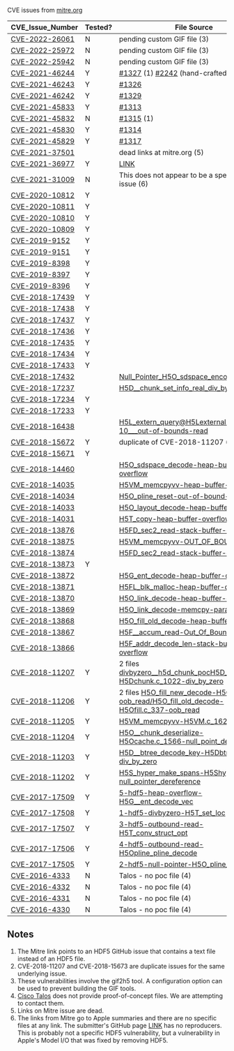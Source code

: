 CVE issues from [mitre.org](https://cve.mitre.org/cgi-bin/cvekey.cgi?keyword=HDF5)

| CVE\_Issue\_Number | Tested? | File Source |
|---------|---------|---------|
|[CVE-2022-26061](https://cve.mitre.org/cgi-bin/cvename.cgi?name=CVE-2022-26061)|N|pending custom GIF file (3)|
|[CVE-2022-25972](https://cve.mitre.org/cgi-bin/cvename.cgi?name=CVE-2022-25972)|N|pending custom GIF file (3)|
|[CVE-2022-25942](https://cve.mitre.org/cgi-bin/cvename.cgi?name=CVE-2022-25942)|N|pending custom GIF file (3)|
|[CVE-2021-46244](https://cve.mitre.org/cgi-bin/cvename.cgi?name=CVE-2021-46244)|Y|[#1327](https://github.com/HDFGroup/hdf5/issues/1327) (1) [#2242](https://github.com/HDFGroup/hdf5/issues/2242) (hand-crafted file)|
|[CVE-2021-46243](https://cve.mitre.org/cgi-bin/cvename.cgi?name=CVE-2021-46243)|Y|[#1326](https://github.com/HDFGroup/hdf5/issues/1326)|
|[CVE-2021-46242](https://cve.mitre.org/cgi-bin/cvename.cgi?name=CVE-2021-46242)|Y|[#1329](https://github.com/HDFGroup/hdf5/issues/1329)|
|[CVE-2021-45833](https://cve.mitre.org/cgi-bin/cvename.cgi?name=CVE-2021-45833)|Y|[#1313](https://github.com/HDFGroup/hdf5/issues/1313)|
|[CVE-2021-45832](https://cve.mitre.org/cgi-bin/cvename.cgi?name=CVE-2021-45832)|N|[#1315](https://github.com/HDFGroup/hdf5/issues/1315) (1)|
|[CVE-2021-45830](https://cve.mitre.org/cgi-bin/cvename.cgi?name=CVE-2021-45830)|Y|[#1314](https://github.com/HDFGroup/hdf5/issues/1314)|
|[CVE-2021-45829](https://cve.mitre.org/cgi-bin/cvename.cgi?name=CVE-2021-45829)|Y|[#1317](https://github.com/HDFGroup/hdf5/issues/1317)|
|[CVE-2021-37501](https://cve.mitre.org/cgi-bin/cvename.cgi?name=CVE-2021-37501)||dead links at mitre.org (5)|
|[CVE-2021-36977](https://cve.mitre.org/cgi-bin/cvename.cgi?name=CVE-2021-36977)|Y|[LINK](https://bugs.chromium.org/p/oss-fuzz/issues/detail?id=31265)|
|[CVE-2021-31009](https://cve.mitre.org/cgi-bin/cvename.cgi?name=CVE-2021-31009)|N|This does not appear to be a specific HDF5 issue (6)|
|[CVE-2020-10812](https://cve.mitre.org/cgi-bin/cvename.cgi?name=CVE-2020-10812)|Y||
|[CVE-2020-10811](https://cve.mitre.org/cgi-bin/cvename.cgi?name=CVE-2020-10811)|Y||
|[CVE-2020-10810](https://cve.mitre.org/cgi-bin/cvename.cgi?name=CVE-2020-10810)|Y||
|[CVE-2020-10809](https://cve.mitre.org/cgi-bin/cvename.cgi?name=CVE-2020-10809)|Y||
|[CVE-2019-9152](https://cve.mitre.org/cgi-bin/cvename.cgi?name=CVE-2019-9152)|Y||
|[CVE-2019-9151](https://cve.mitre.org/cgi-bin/cvename.cgi?name=CVE-2019-9151)|Y||
|[CVE-2019-8398](https://cve.mitre.org/cgi-bin/cvename.cgi?name=CVE-2019-8398)|Y||
|[CVE-2019-8397](https://cve.mitre.org/cgi-bin/cvename.cgi?name=CVE-2019-8397)|Y||
|[CVE-2019-8396](https://cve.mitre.org/cgi-bin/cvename.cgi?name=CVE-2019-8396)|Y||
|[CVE-2018-17439](https://cve.mitre.org/cgi-bin/cvename.cgi?name=CVE-2018-17439)|Y||
|[CVE-2018-17438](https://cve.mitre.org/cgi-bin/cvename.cgi?name=CVE-2018-17438)|Y||
|[CVE-2018-17437](https://cve.mitre.org/cgi-bin/cvename.cgi?name=CVE-2018-17437)|Y||
|[CVE-2018-17436](https://cve.mitre.org/cgi-bin/cvename.cgi?name=CVE-2018-17436)|Y||
|[CVE-2018-17435](https://cve.mitre.org/cgi-bin/cvename.cgi?name=CVE-2018-17435)|Y||
|[CVE-2018-17434](https://cve.mitre.org/cgi-bin/cvename.cgi?name=CVE-2018-17434)|Y||
|[CVE-2018-17433](https://cve.mitre.org/cgi-bin/cvename.cgi?name=CVE-2018-17433)|Y||
|[CVE-2018-17432](https://cve.mitre.org/cgi-bin/cvename.cgi?name=CVE-2018-17432)||[Null_Pointer_H5O_sdspace_encode](https://github.com/SegfaultMasters/covering360/blob/master/HDF5/vuln6/Null_Pointer_H5O_sdspace_encode)|
|[CVE-2018-17237](https://cve.mitre.org/cgi-bin/cvename.cgi?name=CVE-2018-17237)||[H5D__chunk_set_info_real_div_by_zero](https://github.com/SegfaultMasters/covering360/blob/master/HDF5/H5D__chunk_set_info_real_div_by_zero)|
|[CVE-2018-17234](https://cve.mitre.org/cgi-bin/cvename.cgi?name=CVE-2018-17234)|Y||
|[CVE-2018-17233](https://cve.mitre.org/cgi-bin/cvename.cgi?name=CVE-2018-17233)|Y||
|[CVE-2018-16438](https://cve.mitre.org/cgi-bin/cvename.cgi?name=CVE-2018-16438)||[H5L_extern_query@H5Lexternal.c:498-10___out-of-bounds-read](https://github.com/TeamSeri0us/pocs/blob/master/hdf5/h5stat/H5L_extern_query%40H5Lexternal.c%3A498-10___out-of-bounds-read)|
|[CVE-2018-15672](https://cve.mitre.org/cgi-bin/cvename.cgi?name=CVE-2018-15672)|Y|duplicate of CVE-2018-11207 (2)|
|[CVE-2018-15671](https://cve.mitre.org/cgi-bin/cvename.cgi?name=CVE-2018-15671)|Y||
|[CVE-2018-14460](https://cve.mitre.org/cgi-bin/cvename.cgi?name=CVE-2018-14460)||[H5O_sdspace_decode-heap-buffer-overflow](https://github.com/TeamSeri0us/pocs/blob/master/hdf5/vuln2/H5O_sdspace_decode-heap-buffer-overflow)|
|[CVE-2018-14035](https://cve.mitre.org/cgi-bin/cvename.cgi?name=CVE-2018-14035)||[H5VM_memcpyvv-heap-buffer-overflow](https://github.com/TeamSeri0us/pocs/blob/master/hdf5/vuln2/H5VM_memcpyvv-heap-buffer-overflow)|
|[CVE-2018-14034](https://cve.mitre.org/cgi-bin/cvename.cgi?name=CVE-2018-14034)||[H5O_pline_reset-out-of-bound-read](https://github.com/TeamSeri0us/pocs/blob/master/hdf5/vuln2/H5O_pline_reset-out-of-bound-read)|
|[CVE-2018-14033](https://cve.mitre.org/cgi-bin/cvename.cgi?name=CVE-2018-14033)||[H5O_layout_decode-heap-buffer-overflow](https://github.com/TeamSeri0us/pocs/blob/master/hdf5/vuln2/H5O_layout_decode-heap-buffer-overflow)|
|[CVE-2018-14031](https://cve.mitre.org/cgi-bin/cvename.cgi?name=CVE-2018-14031)||[H5T_copy-heap-buffer-overflow](https://github.com/TeamSeri0us/pocs/blob/master/hdf5/vuln2/H5T_copy-heap-buffer-overflow)|
|[CVE-2018-13876](https://cve.mitre.org/cgi-bin/cvename.cgi?name=CVE-2018-13876)||[H5FD_sec2_read-stack-buffer-overflow](https://github.com/TeamSeri0us/pocs/blob/master/hdf5/vuln/H5FD_sec2_read-stack-buffer-overflow)|
|[CVE-2018-13875](https://cve.mitre.org/cgi-bin/cvename.cgi?name=CVE-2018-13875)||[H5VM_memcpyvv-OUT_OF_BOUND_READ](https://github.com/TeamSeri0us/pocs/blob/master/hdf5/vuln/H5VM_memcpyvv-OUT_OF_BOUND_READ)|
|[CVE-2018-13874](https://cve.mitre.org/cgi-bin/cvename.cgi?name=CVE-2018-13874)||[H5FD_sec2_read-stack-buffer-overflow](https://github.com/TeamSeri0us/pocs/blob/master/hdf5/vuln/H5FD_sec2_read-stack-buffer-overflow)|
|[CVE-2018-13873](https://cve.mitre.org/cgi-bin/cvename.cgi?name=CVE-2018-13873)|Y||
|[CVE-2018-13872](https://cve.mitre.org/cgi-bin/cvename.cgi?name=CVE-2018-13872)||[H5G_ent_decode-heap-buffer-overflow](https://github.com/TeamSeri0us/pocs/blob/master/hdf5/vuln/H5G_ent_decode-heap-buffer-overflow)|
|[CVE-2018-13871](https://cve.mitre.org/cgi-bin/cvename.cgi?name=CVE-2018-13871)||[H5FL_blk_malloc-heap-buffer-overflow](https://github.com/TeamSeri0us/pocs/blob/master/hdf5/vuln/H5FL_blk_malloc-heap-buffer-overflow)|
|[CVE-2018-13870](https://cve.mitre.org/cgi-bin/cvename.cgi?name=CVE-2018-13870)||[H5O_link_decode-heap-buffer-overflow](https://github.com/TeamSeri0us/pocs/blob/master/hdf5/vuln/H5O_link_decode-heap-buffer-overflow)|
|[CVE-2018-13869](https://cve.mitre.org/cgi-bin/cvename.cgi?name=CVE-2018-13869)||[H5O_link_decode-memcpy-param-overlap](https://github.com/TeamSeri0us/pocs/blob/master/hdf5/vuln/H5O_link_decode-memcpy-param-overlap)|
|[CVE-2018-13868](https://cve.mitre.org/cgi-bin/cvename.cgi?name=CVE-2018-13868)||[H5O_fill_old_decode-heap-buffer-overflow](https://github.com/TeamSeri0us/pocs/blob/master/hdf5/vuln/H5O_fill_old_decode-heap-buffer-overflow)|
|[CVE-2018-13867](https://cve.mitre.org/cgi-bin/cvename.cgi?name=CVE-2018-13867)||[H5F__accum_read-Out_Of_Bound_Read](https://github.com/TeamSeri0us/pocs/blob/master/hdf5/vuln/H5F__accum_read-Out_Of_Bound_Read)|
|[CVE-2018-13866](https://cve.mitre.org/cgi-bin/cvename.cgi?name=CVE-2018-13866)||[H5F_addr_decode_len-stack-buffer-overflow](https://github.com/TeamSeri0us/pocs/blob/master/hdf5/vuln/H5F_addr_decode_len-stack-buffer-overflow)|
|[CVE-2018-11207](https://cve.mitre.org/cgi-bin/cvename.cgi?name=CVE-2018-11207)|Y|2 files [divbyzero__h5d_chunk_poc](https://github.com/SegfaultMasters/covering360/blob/master/HDF5/DivByZero__H5D_chunk_POC)[H5D__chunk_init-H5Dchunk.c_1022-div_by_zero](https://github.com/Twi1ight/fuzzing-pocs/blob/master/hdf5/H5D__chunk_init-H5Dchunk.c_1022-div_by_zero)|
|[CVE-2018-11206](https://cve.mitre.org/cgi-bin/cvename.cgi?name=CVE-2018-11206)|Y|2 files [H5O_fill_new_decode-H5Ofill.c_233-oob_read/H5O_fill_old_decode-H5Ofill.c_337-oob_read](https://github.com/Twi1ight/fuzzing-pocs/tree/master/hdf5)|
|[CVE-2018-11205](https://cve.mitre.org/cgi-bin/cvename.cgi?name=CVE-2018-11205)|Y|[H5VM_memcpyvv-H5VM.c_1626-oob_read](https://github.com/Twi1ight/fuzzing-pocs/tree/master/hdf5)|
|[CVE-2018-11204](https://cve.mitre.org/cgi-bin/cvename.cgi?name=CVE-2018-11204)|Y|[H5O__chunk_deserialize-H5Ocache.c_1566-null_point_dereference](https://github.com/Twi1ight/fuzzing-pocs/tree/master/hdf5)|
|[CVE-2018-11203](https://cve.mitre.org/cgi-bin/cvename.cgi?name=CVE-2018-11203)|Y|[H5D__btree_decode_key-H5Dbtree.c_697-div_by_zero](https://github.com/Twi1ight/fuzzing-pocs/tree/master/hdf5)|
|[CVE-2018-11202](https://cve.mitre.org/cgi-bin/cvename.cgi?name=CVE-2018-11202)|Y|[H5S_hyper_make_spans-H5Shyper.c_6139-null_pointer_dereference](https://github.com/Twi1ight/fuzzing-pocs/tree/master/hdf5)|
|[CVE-2017-17509](https://cve.mitre.org/cgi-bin/cvename.cgi?name=CVE-2017-17509)|Y|[5-hdf5-heap-overflow-H5G__ent_decode_vec](https://github.com/xiaoqx/pocs/blob/master/hdf5)|
|[CVE-2017-17508](https://cve.mitre.org/cgi-bin/cvename.cgi?name=CVE-2017-17508)|Y|[1-hdf5-divbyzero-H5T_set_loc](https://github.com/xiaoqx/pocs/tree/master/hdf5)|
|[CVE-2017-17507](https://cve.mitre.org/cgi-bin/cvename.cgi?name=CVE-2017-17507)|Y|[3-hdf5-outbound-read-H5T_conv_struct_opt](https://github.com/xiaoqx/pocs/tree/master/hdf5)|
|[CVE-2017-17506](https://cve.mitre.org/cgi-bin/cvename.cgi?name=CVE-2017-17506)|Y|[4-hdf5-outbound-read-H5Opline_pline_decode](https://github.com/xiaoqx/pocs/tree/master/hdf5)|
|[CVE-2017-17505](https://cve.mitre.org/cgi-bin/cvename.cgi?name=CVE-2017-17505)|Y|[2-hdf5-null-pointer-H5O_pline_decode](https://github.com/xiaoqx/pocs/tree/master/hdf5)|
|[CVE-2016-4333](https://cve.mitre.org/cgi-bin/cvename.cgi?name=CVE-2016-4333)|N|Talos - no poc file (4)|
|[CVE-2016-4332](https://cve.mitre.org/cgi-bin/cvename.cgi?name=CVE-2016-4332)|N|Talos - no poc file (4)|
|[CVE-2016-4331](https://cve.mitre.org/cgi-bin/cvename.cgi?name=CVE-2016-4331)|N|Talos - no poc file (4)|
|[CVE-2016-4330](https://cve.mitre.org/cgi-bin/cvename.cgi?name=CVE-2016-4330)|N|Talos - no poc file (4)|

## Notes
1. The Mitre link points to an HDF5 GitHub issue that contains a text file instead of an HDF5 file.
2. CVE-2018-11207 and CVE-2018-15673 are duplicate issues for the same underlying issue.
3. These vulnerabilities involve the gif2h5 tool. A configuration option can be used to prevent building the GIF tools.
4. [Cisco Talos](https://talosintelligence.com/vulnerability_reports) does not provide proof-of-concept files. We are attempting to contact them.
5. Links on Mitre issue are dead.
6. The links from Mitre go to Apple summaries and there are no specific files at any link. The submitter's GitHub page [LINK](https://github.com/jhftss) has no reproducers. This is probably not a specific HDF5 vulnerability, but a vulnerability in Apple's Model I/O that was fixed by removing HDF5.
